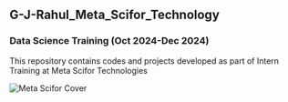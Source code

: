 <h2>G-J-Rahul_Meta_Scifor_Technology </h2>
<h3>Data Science Training (Oct 2024-Dec 2024)</h3>
<p>This repository contains codes and projects developed as part of Intern Training at Meta Scifor Technologies</p>

<img src="https://i.ibb.co/MZLcb8z/scifortechnologies-cover.jpg" alt="Meta Scifor Cover">
